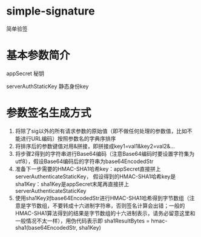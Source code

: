 # simple-signature
简单验签

# 基本参数简介
appSecret 秘钥

serverAuthStaticKey  静态身份key

# 参数签名生成方式
1. 将除了sig以外的所有请求参数的原始值（即不做任何处理的参数值，比如不能进行URL编码）按照参数名的字典序排序
2. 将排序后的参数键值对用&拼接，即拼接成key1=val1&key2=val2&...
3. 将步骤2得到的字符串进行Base64编码（注意Base64编码时要设置字符集为utf8），假设Base64编码后的字符串为base64EncodedStr
4. 准备下一步需要的HMAC-SHA1哈希key：appSecret直接拼上serverAuthenticateStaticKey， 假设得到的HMAC-SHA1哈希key是sha1Key：sha1Key是appSecret末尾再直接拼上serverAuthenticateStaticKey
5. 使用sha1Key对base64EncodedStr进行HMAC-SHA1哈希得到字节数组（注意是字节数组，不要转成十六进制字符串，否则签名计算会出错；一般的HMAC-SHA1算法得到的结果是字节数组的十六进制表示，请务必留意这里和一般情况不太一样），用伪代码表示即
sha1ResultBytes = hmac-sha1(base64EncodedStr, sha1Key)